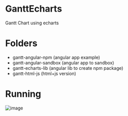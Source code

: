 # GanttEcharts
Gantt Chart using echarts

# Folders
- gantt-angular-npm (angular app example)
- gantt-angular-sandbox (angular app to sandbox)
- gantt-echarts-lib (angular lib to create npm package)
- gantt-html-js (html+js version)

# Running
![image](https://user-images.githubusercontent.com/1164677/111196388-f8787100-859b-11eb-9fe2-681d7fbdac85.png)

